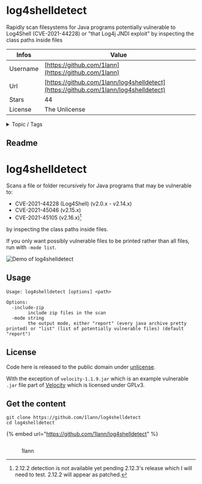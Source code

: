 # log4shelldetect

Rapidly scan filesystems for Java programs potentially vulnerable to Log4Shell (CVE-2021-44228) or "that Log4j JNDI exploit" by inspecting the class paths inside files

| Infos    | Value                                                              |
| -------- | -------------------------------------------------------------------|
| Username | [https://github.com/1lann](https://github.com/1lann) |
| Url      | [https://github.com/1lann/log4shelldetect](https://github.com/1lann/log4shelldetect)                                               |
| Stars    | 44                                                          |
| License  | The Unlicense                                                        |

<details>

<summary>Topic / Tags</summary>

* cve-2021-44228* cve-2021-45046* log4j* log4j2* log4shell* scanner* vulnerability-scanners

</details>

## Readme

# log4shelldetect

Scans a file or folder recursively for Java programs that may be vulnerable to:

- CVE-2021-44228 (Log4Shell) (v2.0.x - v2.14.x)
- CVE-2021-45046 (v2.15.x)
- CVE-2021-45105 (v2.16.x)[^*]

[^*]: 2.12.2 detection is not available yet pending 2.12.3's release which I will need to test. 2.12.2 will appear as patched.

by inspecting the class paths inside files.

If you only want possibly vulnerable files to be printed rather than all files, run with `-mode list`.

![Demo of log4shelldetect](./demo.png)

## Usage

```
Usage: log4shelldetect [options] <path>

Options:
  -include-zip
        include zip files in the scan
  -mode string
        the output mode, either "report" (every java archive pretty printed) or "list" (list of potentially vulnerable files) (default "report")
```

## License

Code here is released to the public domain under [unlicense](/LICENSE).

With the exception of `velocity-1.1.9.jar` which is an example vulnerable `.jar` file part of [Velocity](https://github.com/PaperMC/Velocity) which is licensed under GPLv3.



## Get the content

```
git clone https://github.com/1lann/log4shelldetect
cd log4shelldetect
```

{% embed url="https://github.com/1lann/log4shelldetect" %}

<figure><img src="https://avatars.githubusercontent.com/u/804919?v=4" alt=""><figcaption><p>1lann</p></figcaption></figure>
